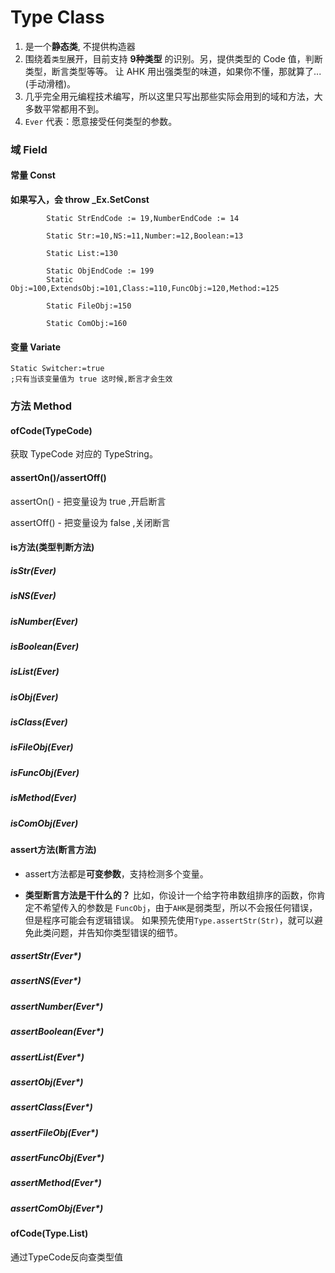 # Type Class

1.  是一个**静态类**, 不提供构造器
2.  围绕着`类型`展开，目前支持 **9种类型** 的识别。另，提供类型的 Code 值，判断类型，断言类型等等。
    让 AHK 用出强类型的味道，如果你不懂，那就算了...(手动滑稽)。
3.  几乎完全用元编程技术编写，所以这里只写出那些实际会用到的域和方法，大多数平常都用不到。
4.  `Ever` 代表：愿意接受任何类型的参数。

### 域 Field

#### 常量 Const

**如果写入，会 throw _Ex.SetConst**

```autohotkey
		Static StrEndCode := 19,NumberEndCode := 14
		
		Static Str:=10,NS:=11,Number:=12,Boolean:=13
		
		Static List:=130

		Static ObjEndCode := 199
		Static Obj:=100,ExtendsObj:=101,Class:=110,FuncObj:=120,Method:=125
		
		Static FileObj:=150
		
		Static ComObj:=160
```

#### 变量 Variate

```autohotkey
Static Switcher:=true
;只有当该变量值为 true 这时候,断言才会生效
```
### 方法 Method

#### ofCode(TypeCode)

获取 TypeCode 对应的 TypeString。

#### assertOn()/assertOff()

assertOn() - 把变量设为 true ,开启断言

assertOff() - 把变量设为 false ,关闭断言

#### is方法(类型判断方法)

##### isStr(Ever) 
##### isNS(Ever) 
##### isNumber(Ever) 

##### isBoolean(Ever) 

##### isList(Ever) 
##### isObj(Ever) 
##### isClass(Ever) 
##### isFileObj(Ever) 
##### isFuncObj(Ever) 
##### isMethod(Ever) 
##### isComObj(Ever) 

#### assert方法(断言方法)

- assert方法都是**可变参数**，支持检测多个变量。

- **类型断言方法是干什么的？**
  比如，你设计一个给字符串数组排序的函数，你肯定不希望传入的参数是 `FuncObj`，由于`AHK`是弱类型，所以不会报任何错误，但是程序可能会有逻辑错误。
  如果预先使用`Type.assertStr(Str)`，就可以避免此类问题，并告知你类型错误的细节。

##### assertStr(Ever*) 
##### assertNS(Ever*) 
##### assertNumber(Ever*) 

##### assertBoolean(Ever*) 

##### assertList(Ever*) 
##### assertObj(Ever*) 
##### assertClass(Ever*) 
##### assertFileObj(Ever*) 
##### assertFuncObj(Ever*) 
##### assertMethod(Ever*) 
##### assertComObj(Ever*) 

#### ofCode(Type.List)

通过TypeCode反向查类型值